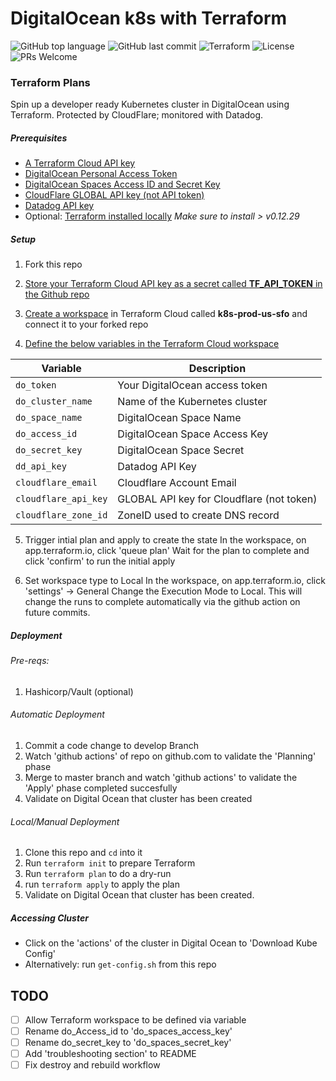 # DigitalOcean k8s with Terraform

![GitHub top language](https://img.shields.io/github/languages/top/jonfairbanks/terraform.svg)
![GitHub last commit](https://img.shields.io/github/last-commit/jonfairbanks/terraform.svg)
![Terraform](https://github.com/jonfairbanks/terraform/workflows/Terraform/badge.svg?branch=master)
![License](https://img.shields.io/github/license/jonfairbanks/terraform.svg?style=flat)
![PRs Welcome](https://img.shields.io/badge/PRs-welcome-green.svg)

### Terraform Plans

Spin up a developer ready Kubernetes cluster in DigitalOcean using Terraform. Protected by CloudFlare; monitored with Datadog.

##### Prerequisites
- [A Terraform Cloud API key](https://www.terraform.io/docs/cloud/users-teams-organizations/api-tokens.html)
- [DigitalOcean Personal Access Token](https://www.digitalocean.com/docs/apis-clis/api/create-personal-access-token/)
- [DigitalOcean Spaces Access ID and Secret Key](https://www.digitalocean.com/community/tutorials/how-to-create-a-digitalocean-space-and-api-key#creating-an-access-key)
- [CloudFlare GLOBAL API key (not API token)](https://support.cloudflare.com/hc/en-us/articles/200167836-Managing-API-Tokens-and-Keys)
- [Datadog API key](https://docs.datadoghq.com/account_management/api-app-keys/)
- Optional: [Terraform installed locally](https://learn.hashicorp.com/terraform/getting-started/install.html) *Make sure to install > v0.12.29*


##### Setup
1. Fork this repo

2. [Store your Terraform Cloud API key as a secret called  **TF_API_TOKEN**  in the Github repo](https://help.github.com/en/actions/configuring-and-managing-workflows/creating-and-storing-encrypted-secrets)

3. [Create a workspace](https://www.terraform.io/docs/cloud/workspaces/creating.html) in Terraform Cloud called **k8s-prod-us-sfo** and connect it to your forked repo
  
4. [Define the below variables in the Terraform Cloud workspace](https://www.terraform.io/docs/cloud/workspaces/variables.html#managing-variables-in-the-ui "Define the below variables in the Terraform Cloud workspace")

| Variable | Description |
| ------------ | ------------ |
| `do_token` | Your DigitalOcean access token |
| `do_cluster_name` | Name of the Kubernetes cluster |
| `do_space_name` | DigitalOcean Space Name|
| `do_access_id` | DigitalOcean Space Access Key |
| `do_secret_key` | DigitalOcean Space Secret |
| `dd_api_key` | Datadog API Key |
| `cloudflare_email` | Cloudflare Account Email |
| `cloudflare_api_key` | GLOBAL API key for Cloudflare (not token) |
| `cloudflare_zone_id` | ZoneID used to create DNS record |

5. Trigger intial plan and apply to create the state
In the workspace, on app.terraform.io, click 'queue plan'
Wait for the plan to complete and click 'confirm' to run the initial apply

6. Set workspace type to Local
In the workspace, on app.terraform.io, click 'settings' -> General
Change the Execution Mode to Local. This will change the runs to complete automatically via the github action on future commits.

##### Deployment
###### Pre-reqs:
  1. Hashicorp/Vault (optional)
  
###### Automatic Deployment
  1. Commit a code change to develop Branch
  2. Watch 'github actions' of repo on github.com to validate the 'Planning' phase
  3. Merge to master branch and watch 'github actions' to validate the 'Apply' phase completed succesfully
  4. Validate on Digital Ocean that cluster has been created
  
###### Local/Manual Deployment
  1. Clone this repo and `cd` into it
  2. Run `terraform init` to prepare Terraform
  3. Run `terraform plan` to do a dry-run
  4. run `terraform apply` to apply the plan
  5. Validate on Digital Ocean that cluster has been created.
  
##### Accessing Cluster
  - Click on the 'actions' of the cluster in Digital Ocean to 'Download Kube Config'
  - Alternatively: run `get-config.sh` from this repo

## TODO
- [ ] Allow Terraform workspace to be defined via variable
- [ ] Rename do_Access_id to 'do_spaces_access_key'
- [ ] Rename do_secret_key to 'do_spaces_secret_key'
- [ ] Add 'troubleshooting section' to README
- [ ] Fix destroy and rebuild workflow
